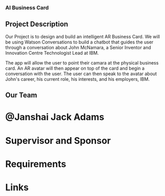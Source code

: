 ### AI Business Card

## Project Description
Our Project is to design and build an intelligent AR Business Card. We will be using Watson Conversations to build a chatbot that guides the user through a conversation about John McNamara, a Senior Inventor and Innovation Centre Technologist Lead at IBM.

The app will allow the user to point their camara at the physical business card. An AR avatar will then appear on top of the card and begin a conversation with the user. The user can then speak to the avatar about John's career, his current role, his interests, and his employers, IBM.

## Our Team

# @Janshai Jack Adams

# Supervisor and Sponsor

# Requirements

# Links
